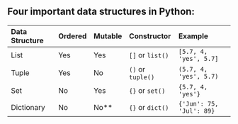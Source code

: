 ## Four important data structures in Python:
|Data Structure|Ordered|Mutable|Constructor|Example|
|:---|:---|:---|:---|:---|
|List|Yes|Yes|`[]` or `list()`|`[5.7, 4, 'yes', 5.7]`|
|Tuple|Yes|No|`()` or `tuple()`|`(5.7, 4, 'yes', 5.7)`|
|Set|No|Yes|`{}` or `set()`|`{5.7, 4, 'yes'}`|
|Dictionary|No|No**|`{}` or `dict()`|`{'Jun': 75, 'Jul': 89}`|




